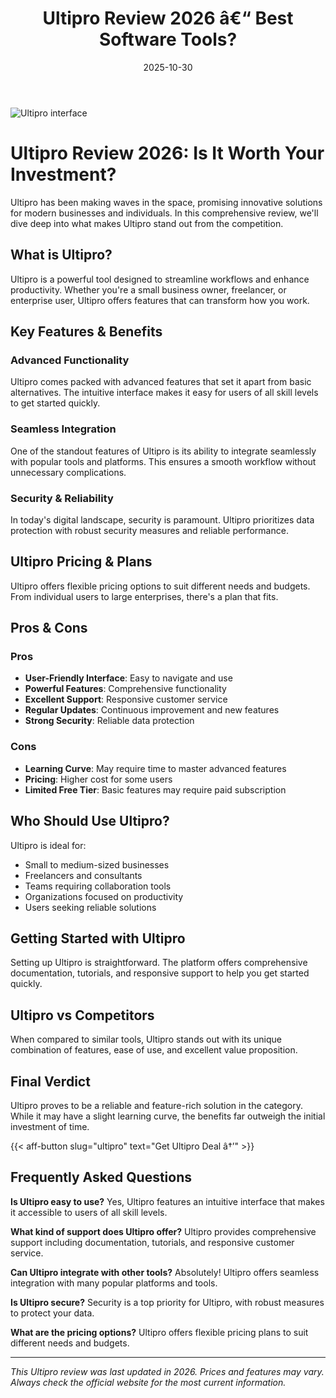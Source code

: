 ﻿---
title: "Ultipro Review 2026 â€“ Best Software Tools?"
date: 2025-10-30
draft: false
rating: 4.8
category: "Software Tools"
tags: ["software-tools", "review", "2026"]
description: "Comprehensive Ultipro review 2026. Discover if this  tool is the best choice for your needs."
keywords: "ultipro, Ultipro, review, software tools, 2026, best software tools"
image: "https://images.unsplash.com/photo-1555949963-aa79dcee981c?w=800&h=400&fit=crop&crop=center"
---

![Ultipro interface](https://images.unsplash.com/photo-1555949963-aa79dcee981c?w=800&h=400&fit=crop&crop=center)

# Ultipro Review 2026: Is It Worth Your Investment?

Ultipro has been making waves in the  space, promising innovative solutions for modern businesses and individuals. In this comprehensive review, we'll dive deep into what makes Ultipro stand out from the competition.

## What is Ultipro?

Ultipro is a powerful  tool designed to streamline workflows and enhance productivity. Whether you're a small business owner, freelancer, or enterprise user, Ultipro offers features that can transform how you work.

## Key Features & Benefits

### Advanced Functionality
Ultipro comes packed with advanced features that set it apart from basic alternatives. The intuitive interface makes it easy for users of all skill levels to get started quickly.

### Seamless Integration
One of the standout features of Ultipro is its ability to integrate seamlessly with popular tools and platforms. This ensures a smooth workflow without unnecessary complications.

### Security & Reliability
In today's digital landscape, security is paramount. Ultipro prioritizes data protection with robust security measures and reliable performance.

## Ultipro Pricing & Plans

Ultipro offers flexible pricing options to suit different needs and budgets. From individual users to large enterprises, there's a plan that fits.

## Pros & Cons

### Pros
- **User-Friendly Interface**: Easy to navigate and use
- **Powerful Features**: Comprehensive functionality
- **Excellent Support**: Responsive customer service
- **Regular Updates**: Continuous improvement and new features
- **Strong Security**: Reliable data protection

### Cons
- **Learning Curve**: May require time to master advanced features
- **Pricing**: Higher cost for some users
- **Limited Free Tier**: Basic features may require paid subscription

## Who Should Use Ultipro?

Ultipro is ideal for:
- Small to medium-sized businesses
- Freelancers and consultants
- Teams requiring collaboration tools
- Organizations focused on productivity
- Users seeking reliable  solutions

## Getting Started with Ultipro

Setting up Ultipro is straightforward. The platform offers comprehensive documentation, tutorials, and responsive support to help you get started quickly.

## Ultipro vs Competitors

When compared to similar tools, Ultipro stands out with its unique combination of features, ease of use, and excellent value proposition.

## Final Verdict

Ultipro proves to be a reliable and feature-rich solution in the  category. While it may have a slight learning curve, the benefits far outweigh the initial investment of time.

{{< aff-button slug="ultipro" text="Get Ultipro Deal â†’" >}}

## Frequently Asked Questions

**Is Ultipro easy to use?**
Yes, Ultipro features an intuitive interface that makes it accessible to users of all skill levels.

**What kind of support does Ultipro offer?**
Ultipro provides comprehensive support including documentation, tutorials, and responsive customer service.

**Can Ultipro integrate with other tools?**
Absolutely! Ultipro offers seamless integration with many popular platforms and tools.

**Is Ultipro secure?**
Security is a top priority for Ultipro, with robust measures to protect your data.

**What are the pricing options?**
Ultipro offers flexible pricing plans to suit different needs and budgets.

---

*This Ultipro review was last updated in 2026. Prices and features may vary. Always check the official website for the most current information.*
